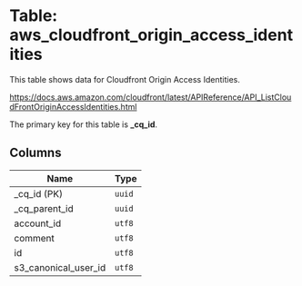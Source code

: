 # Table: aws_cloudfront_origin_access_identities

This table shows data for Cloudfront Origin Access Identities.

https://docs.aws.amazon.com/cloudfront/latest/APIReference/API_ListCloudFrontOriginAccessIdentities.html

The primary key for this table is **_cq_id**.

## Columns

| Name          | Type          |
| ------------- | ------------- |
|_cq_id (PK)|`uuid`|
|_cq_parent_id|`uuid`|
|account_id|`utf8`|
|comment|`utf8`|
|id|`utf8`|
|s3_canonical_user_id|`utf8`|